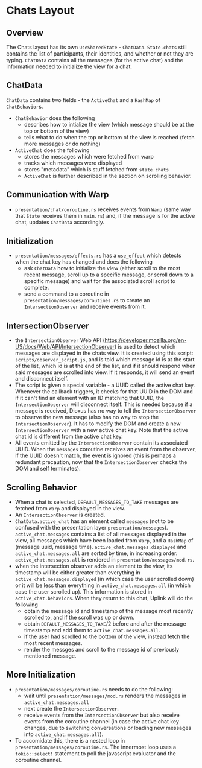 # Chats Layout

## Overview
The Chats layout has its own `UseSharedState` - `ChatData`. `State.chats` still contains the list of participants, their identities, and whether or not they are typing. `ChatData` contains all the messages (for the active chat) and the information needed to initialize the view for a chat. 

## ChatData
`ChatData` contains two fields - the `ActiveChat` and a `HashMap` of `ChatBehavior`s. 
- `ChatBehavior` does the following
    - describes how to intialize the view (which message should be at the top or bottom of the view)
    - tells what to do when the top or bottom of the view is reached (fetch more messages or do nothing)
- `ActiveChat` does the following
    - stores the messages which were fetched from warp
    - tracks which messages were displayed
    - stores "metadata" which is stuff fetched from `state.chats`
    - `ActiveChat` is further described in the section on scrolling behavior. 

## Communication with Warp
- `presentation/chat/coroutine.rs` receives events from `Warp` (same way that `State` receives them in `main.rs`) and, if the message is for the active chat, updates `ChatData` accordingly. 

## Initialization
- `presentation/messages/effects.rs` has a `use_effect` which detects when the chat key has changed and does the following
    - ask `ChatData` how to initialize the view (either scroll to the most recent message, scroll up to a specific message, or scroll down to a specific message) and wait for the associated scroll script to complete. 
    - send a command to a coroutine in `presentation/messages/coroutines.rs` to create an `IntersectionObserver` and receive events from it. 

## IntersectionObserver
- the `IntersectionObserver` Web API (https://developer.mozilla.org/en-US/docs/Web/API/IntersectionObserver) is used to detect which messages are displayed in the chats view. It is created using this script: `scripts/observer_script.js`, and is told which message id is at the start of the list, which id is at the end of the list, and if it should respond when said messages are scrolled into view. If it responds, it will send an event and disconnect itself. 
- The script is given a special variable - a UUID called the active chat key. Whenever the callback triggers, it checks for that UUID in the DOM and if it can't find an element with an ID matching that UUID, the `IntersectionObserver` will disconnect itself. This is needed because if a message is received, Dioxus has no way to tell the `IntersectionObserver` to observe the new message (also has no way to stop the `IntersectionObserver`). It has to modify the DOM and create a new `IntersectionObserver` with a new active chat key. Note that the active chat id is different from the active chat key.  
- All events emitted by the `IntersectionObserver` contain its associated UUID. When the `messages` coroutine receives an event from the observer, if the UUID  doesn't match, the event is ignored (this is perhaps a redundant precaution, now that the `IntersectionObserver` checks the DOM and self terminates).

## Scrolling Behavior
- When a chat is selected, `DEFAULT_MESSAGES_TO_TAKE` messages are fetched from `Warp` and displayed in the view. 
- An `IntersectionObserver` is created.
- `ChatData.active_chat` has an element called `messages` (not to be confused with the presentation layer `presentation/messages`). `active_chat.messages` contains a list of all messages displayed in the view, all messages which have been loaded from `Warp`, and a `HashMap` of (message uuid, message time). `active_chat.messages.displayed` and `active_chat.messages.all` are sorted by time, in increasing order. `active_chat.messages.all` is rendered in `presentation/messages/mod.rs`. 
- when the intersection observer adds an element to the view, its timestamp will be either greater than everything in `active_chat.messages.displayed` (in which case the user scrolled down) or it will be less than everything in `active_chat.messages.all` (in which case the user scrolled up). This information is stored in `active_chat.behaviors`. When they return to this chat, Uplink will do the following
    - obtain the message id and timestamp of the message most recently scrolled to, and if the scroll was up or down. 
    - obtain `DEFAULT_MESSAGES_TO_TAKE`/2 before and after the message timestamp and add them to `active_chat.messages.all`. 
    - if the user had scrolled to the bottom of the view, instead fetch the most recent messages.
    - render the messges and scroll to the message id of previously mentioned message. 

## More Initialization
- `presentation/messages/coroutine.rs` needs to do the following:
    - wait until `presentation/messages/mod.rs` renders the messages in `active_chat.messages.all`
    - next create the `IntersectionObserver`. 
    - receive events from the `IntersectionObserver` but also receive events from the coroutine channel (in case the active chat key changes, due to switching conversations or loading new messages into `active_chat.messages.all`).
- To accomidate this, there is a nested loop in `presentation/messages/coroutine.rs`. The innermost loop uses a `tokio::select!` statement to poll the javascript evaluator and the coroutine channel. 